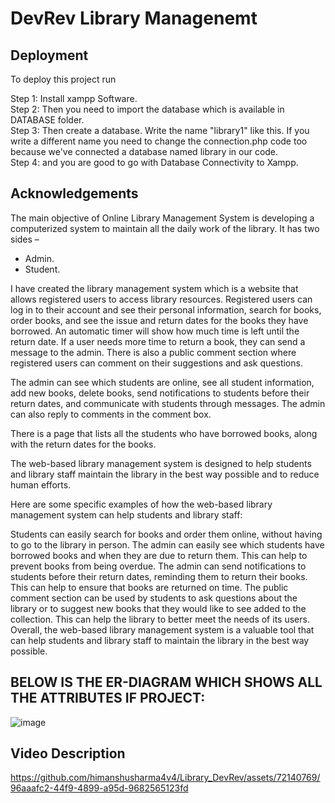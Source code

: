 
# DevRev Library Managenemt


## Deployment

To deploy this project run

Step 1: Install xampp Software.                                   
Step 2: Then you need to import the database which is available in DATABASE folder.            
Step 3: Then create a database. Write the name "library1" like this. If you write a different name you need to change the connection.php code too because we've connected a database named library in our code.             
Step 4: and you are good to go with Database Connectivity to Xampp.



## Acknowledgements

The main objective of Online Library Management System is developing a computerized system to maintain all the daily work of the library.
It has two sides –
- Admin.
- Student.


I have created the library management system which is a website that allows registered users to access library resources. Registered users can log in to their account and see their personal information, search for books, order books, and see the issue and return dates for the books they have borrowed. An automatic timer will show how much time is left until the return date. If a user needs more time to return a book, they can send a message to the admin. There is also a public comment section where registered users can comment on their suggestions and ask questions.

The admin can see which students are online, see all student information, add new books, delete books, send notifications to students before their return dates, and communicate with students through messages. The admin can also reply to comments in the comment box.

There is a page that lists all the students who have borrowed books, along with the return dates for the books.

The web-based library management system is designed to help students and library staff maintain the library in the best way possible and to reduce human efforts.

Here are some specific examples of how the web-based library management system can help students and library staff:

Students can easily search for books and order them online, without having to go to the library in person.
The admin can easily see which students have borrowed books and when they are due to return them. This can help to prevent books from being overdue.
The admin can send notifications to students before their return dates, reminding them to return their books. This can help to ensure that books are returned on time.
The public comment section can be used by students to ask questions about the library or to suggest new books that they would like to see added to the collection. This can help the library to better meet the needs of its users.
Overall, the web-based library management system is a valuable tool that can help students and library staff to maintain the library in the best way possible.

## BELOW IS THE ER-DIAGRAM WHICH SHOWS ALL THE ATTRIBUTES IF PROJECT:
![image](https://github.com/himanshusharma4v4/Library_DevRev/assets/72140769/2f7f303d-78f4-4a7e-b31a-818ef8a71da1)



## Video Description


https://github.com/himanshusharma4v4/Library_DevRev/assets/72140769/96aaafc2-44f9-4899-a95d-9682565123fd



